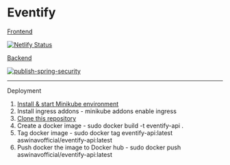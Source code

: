 # Eventify

[Frontend](https://angry-keller-52ae0c.netlify.app)

[![Netlify Status](https://api.netlify.com/api/v1/badges/5a8696fa-2546-4438-b2db-cd71a61d6d78/deploy-status)](https://app.netlify.com/sites/angry-keller-52ae0c/deploys)

[Backend](https://eventify-springsecurity-2aknj4a4kq-el.a.run.app)

[![publish-spring-security](https://github.com/aswinavofficial/Event-Management-App/actions/workflows/cloud-run-action-spring-security.yaml/badge.svg)](https://github.com/aswinavofficial/Event-Management-App/actions/workflows/cloud-run-action-spring-security.yaml)

--------

  
Deployment

1. [Install & start Minikube environment](https://minikube.sigs.k8s.io/docs/start/)
2. Install ingress addons               -  minikube addons enable ingress
3. [Clone this repository](https://github.com/aswinavofficial/Event-Management-App)
4. Create a docker image                -  sudo docker build -t eventify-api .
5. Tag docker image                     -  sudo docker tag eventify-api:latest aswinavofficial/eventify-api:latest
6. Push docker the image to Docker hub  -  sudo docker push aswinavofficial/eventify-api:latest


